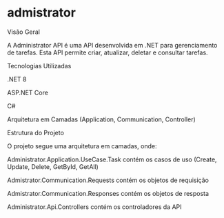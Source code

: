 # admistrator

Visão Geral

A Administrator API é uma API desenvolvida em .NET para gerenciamento de tarefas. Esta API permite criar, atualizar, deletar e consultar tarefas.

Tecnologias Utilizadas

.NET 8

ASP.NET Core

C#

Arquitetura em Camadas (Application, Communication, Controller)

Estrutura do Projeto

O projeto segue uma arquitetura em camadas, onde:

Administrator.Application.UseCase.Task contém os casos de uso (Create, Update, Delete, GetById, GetAll)

Admistrator.Communication.Requests contém os objetos de requisição

Admistrator.Communication.Responses contém os objetos de resposta

Administrator.Api.Controllers contém os controladores da API
